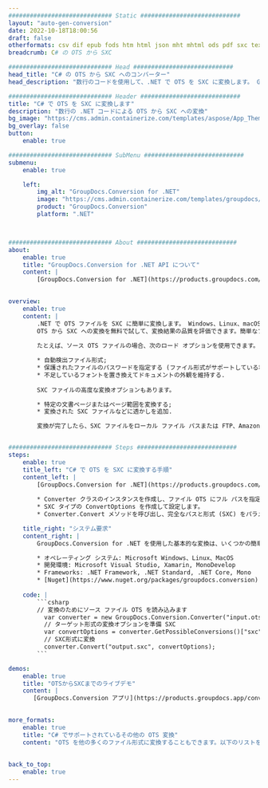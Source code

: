 ```yaml
---
############################# Static ############################
layout: "auto-gen-conversion"
date: 2022-10-18T18:00:56
draft: false
otherformats: csv dif epub fods htm html json mht mhtml ods pdf sxc tex tsv xlam xls xlsb xlsm xlsx xlt xltm xltx xml xps
breadcrumb: C# の OTS から SXC

############################# Head ############################
head_title: "C# の OTS から SXC へのコンバーター"
head_description: "数行のコードを使用して、.NET で OTS を SXC に変換します。 GroupDocs ドキュメント変換 API を使用して、160 を超えるファイル形式を変換します。"

############################# Header ############################
title: "C# で OTS を SXC に変換します"
description: "数行の .NET コードによる OTS から SXC への変換"
bg_image: "https://cms.admin.containerize.com/templates/aspose/App_Themes/V3/images/bg/header1.png"
bg_overlay: false
button:
    enable: true

############################# SubMenu ############################
submenu:
    enable: true

    left:
        img_alt: "GroupDocs.Conversion for .NET"
        image: "https://cms.admin.containerize.com/templates/groupdocs/images/product-logos/90x90-noborder/groupdocs-conversion-net.png"
        product: "GroupDocs.Conversion"
        platform: ".NET"



############################# About ############################
about:
    enable: true
    title: "GroupDocs.Conversion for .NET API について"
    content: |
        [GroupDocs.Conversion for .NET](https://products.groupdocs.com/conversion/net/) を使用して、Microsoft Word、Excel、PowerPoint、PDF、Visio、およびその他の形式を変換できます。 GroupDocs.Conversion は、高いパフォーマンスが要求されるバックエンドおよび内部システムに適したスタンドアロン API です。 Microsoft や Open Office などのソフトウェアには依存しません。
    

overview:
    enable: true
    content: |
        .NET で OTS ファイルを SXC に簡単に変換します。 Windows、Linux、macOS など、任意のプラットフォームで C# コード行を 2 行だけ使用できます。
        OTS から SXC への変換を無料で試して、変換結果の品質を評価できます。簡単なファイル変換のシナリオに加えて、ソース OTS ファイルをロードし、出力 SXC 結果を保存するためのより高度なオプションを試すことができます。 
        
        たとえば、ソース OTS ファイルの場合、次のロード オプションを使用できます。

        * 自動検出ファイル形式;
        * 保護されたファイルのパスワードを指定する (ファイル形式がサポートしている場合);
        * 不足しているフォントを置き換えてドキュメントの外観を維持する.
        
        SXC ファイルの高度な変換オプションもあります。

        * 特定の文書ページまたはページ範囲を変換する;
        * 変換された SXC ファイルなどに透かしを追加.

        変換が完了したら、SXC ファイルをローカル ファイル パスまたは FTP、Amazon S3、Google Drive、Dropbox などのサードパーティ ストレージに保存できます。注意してください - OTS を {{ に変換するにはTO}} MS Office、Open Office、Adobe Acrobat Reader などの追加のソフトウェアをインストールする必要はありません。


############################# Steps ############################
steps:
    enable: true
    title_left: "C# で OTS を SXC に変換する手順"
    content_left: |
        [GroupDocs.Conversion for .NET](https://products.groupdocs.com/conversion/net/) を使用すると、開発者は数行のコードで OTS ファイルを SXC に簡単に変換できます。
        
        * Converter クラスのインスタンスを作成し、ファイル OTS にフル パスを指定します。
        * SXC タイプの ConvertOptions を作成して設定します。
        * Converter.Convert メソッドを呼び出し、完全なパスと形式 (SXC) をパラメーターとして渡します。

    title_right: "システム要求"
    content_right: |
        GroupDocs.Conversion for .NET を使用した基本的な変換は、いくつかの簡単な手順で実行できます。当社の API は、すべての主要なプラットフォームとオペレーティング システムでサポートされています。以下のコードを実行する前に、システムに次の前提条件がインストールされていることを確認してください。

        * オペレーティング システム: Microsoft Windows、Linux、MacOS
        * 開発環境: Microsoft Visual Studio, Xamarin, MonoDevelop
        * Frameworks: .NET Framework, .NET Standard, .NET Core, Mono
        * [Nuget](https://www.nuget.org/packages/groupdocs.conversion) から最新の GroupDocs.Conversion for .NET を取得します
         
    code: |
        ```csharp    
        // 変換のためにソース ファイル OTS を読み込みます
          var converter = new GroupDocs.Conversion.Converter("input.ots");
          // ターゲット形式の変換オプションを準備 SXC
          var convertOptions = converter.GetPossibleConversions()["sxc"].ConvertOptions;
          // SXC形式に変換
          converter.Convert("output.sxc", convertOptions);
        ```

demos:
    enable: true
    title: "OTSからSXCまでのライブデモ"
    content: |
       [GroupDocs.Conversion アプリ](https://products.groupdocs.app/conversion/family) Web サイトにアクセスして、今すぐ OTS を SXC に変換してください。オンラインデモには次の利点があります
          

more_formats:
    enable: true
    title: "C# でサポートされているその他の OTS 変換"
    content: "OTS を他の多くのファイル形式に変換することもできます。以下のリストをご覧ください。"
       
       
back_to_top:
    enable: true
---
```

